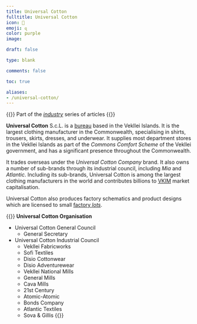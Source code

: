 ```yaml
---
title: Universal Cotton
fulltitle: Universal Cotton
icon: 🧵
emoji: ɋ
color: purple
image:

draft: false

type: blank

comments: false

toc: true

aliases:
- /universal-cotton/
---
```

{{<note series>}}
 Part of the *[industry](/industry/)* series of articles
{{</note>}}

**Universal Cotton** S.c.L. is a [bureau](/bureaus/) based in the Vekllei Islands. It is the largest clothing manufacturer in the Commonwealth, specialising in shirts, trousers, skirts, dresses, and underwear. It supplies most department stores in the Vekllei Islands as part of the *Commons Comfort Scheme* of the Vekllei government, and has a significant presence throughout the Commonwealth.

<!--![Flag of Universal Cotton](/images/mastheads/flags/industry/uc.png "The flag of Universal Cotton")-->
It trades overseas under the *Universal Cotton Company* brand. It also owns a number of sub-brands through its industrial council, including *Mia* and *Atlantic*. Including its sub-brands, Universal Cotton is among the largest clothing manufacturers in the world and contributes billions to [VKIM](/factbook/society/state/finance/#international-markets) market capitalisation.

Universal Cotton also produces factory schematics and product designs which are licensed to small [factory *lots*](/bulletin/lots).

{{<note panel>}}
**Universal Cotton Organisation**
* Universal Cotton General Council
  * General Secretary
* Universal Cotton Industrial Council
  * Vekllei Fabricworks
  * Sofi Textiles
  * Disio Cottonwear
  * Disio Adventurewear
  * Vekllei National Mills
  * General Mills
  * Cava Mills
  * 21st Century
  * Atomic-Atomic
  * Bonds Company
  * Atlantic Textiles
  * Sova & Gillis
{{</note>}}

